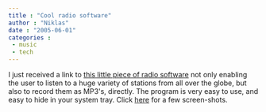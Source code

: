 ```yaml
---
title : "Cool radio software"
author : "Niklas"
date : "2005-06-01"
categories : 
 - music
 - tech
---
```


I just received a link to [this little piece of radio software](http://www.screamer-radio.com) not only enabling the user to listen to a huge variety of stations from all over the globe, but also to record them as MP3's, directly. The program is very easy to use, and easy to hide in your system tray. Click [here](http://www.screamer-radio.com/screenshots.php) for a few screen-shots.
